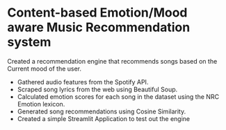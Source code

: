# Content-based Emotion/Mood aware Music Recommendation system
Created a recommendation engine that recommends songs based on the Current mood of the user.
- Gathered audio features from the Spotify API.
- Scraped song lyrics from the web using Beautiful Soup.
- Calculated emotion scores for each song in the dataset using the NRC Emotion lexicon.
- Generated song recommendations using Cosine Similarity.
- Created a simple Streamlit Application to test out the engine
 
